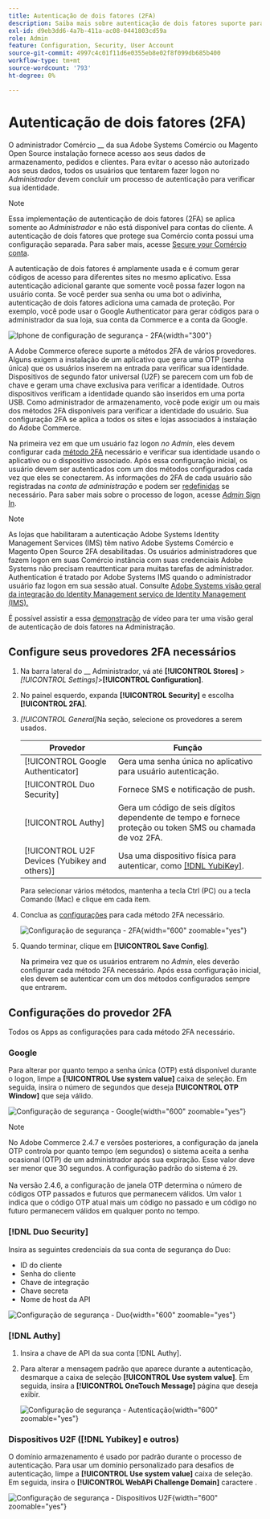 ```yaml
---
title: Autenticação de dois fatores (2FA)
description: Saiba mais sobre autenticação de dois fatores suporte para garantir a segurança do seu sistema e de dados.
exl-id: d9eb3dd6-4a7b-411a-ac08-0441803cd59a
role: Admin
feature: Configuration, Security, User Account
source-git-commit: 4997c4c01f11d6e0355eb8e02f8f099db685b400
workflow-type: tm+mt
source-wordcount: '793'
ht-degree: 0%

---
```


# Autenticação de dois fatores (2FA)

O administrador Comércio __ da sua Adobe Systems Comércio ou Magento Open Source instalação fornece acesso aos seus dados de armazenamento, pedidos e clientes. Para evitar o acesso não autorizado aos seus dados, todos os usuários que tentarem fazer logon no _Administrador_ devem concluir um processo de autenticação para verificar sua identidade.

>[!NOTE]
>
>Essa implementação de autenticação de dois fatores (2FA) se aplica somente ao _Administrador_ e não está disponível para contas do cliente. A autenticação de dois fatores que protege sua Comércio conta possui uma configuração separada. Para saber mais, acesse [Secure your Comércio conta](../getting-started/commerce-account-secure.md).

A autenticação de dois fatores é amplamente usada e é comum gerar códigos de acesso para diferentes sites no mesmo aplicativo. Essa autenticação adicional garante que somente você possa fazer logon na usuário conta. Se você perder sua senha ou uma bot o adivinha, autenticação de dois fatores adiciona uma camada de proteção. Por exemplo, você pode usar o Google Authenticator para gerar códigos para o administrador da sua loja, sua conta da Commerce e a conta da Google.

![Iphone de configuração de segurança - 2FA](./assets/google-authenticator-iphone.png){width="300"}

A Adobe Commerce oferece suporte a métodos 2FA de vários provedores. Alguns exigem a instalação de um aplicativo que gera uma OTP (senha única) que os usuários inserem na entrada para verificar sua identidade. Dispositivos de segundo fator universal (U2F) se parecem com um fob de chave e geram uma chave exclusiva para verificar a identidade. Outros dispositivos verificam a identidade quando são inseridos em uma porta USB. Como administrador de armazenamento, você pode exigir um ou mais dos métodos 2FA disponíveis para verificar a identidade do usuário. Sua configuração 2FA se aplica a todos os sites e lojas associados à instalação do Adobe Commerce.

Na primeira vez em que um usuário faz logon _no Admin_, eles devem configurar cada [método 2FA](../configuration-reference/security/2fa.md) necessário e verificar sua identidade usando o aplicativo ou o dispositivo associado. Após essa configuração inicial, os usuário devem ser autenticados com um dos métodos configurados cada vez que eles se conectarem. As informações do 2FA de cada usuário são registradas na _conta de administração_ e podem ser [redefinidas](security-two-factor-authentication-manage.md) se necessário. Para saber mais sobre o processo de logon, acesse [_Admin_ Sign In](../getting-started/admin-signin.md).

>[!NOTE]
>
>As lojas que habilitaram a autenticação Adobe Systems Identity Management Services (IMS) têm nativo Adobe Systems Comércio e Magento Open Source 2FA desabilitadas. Os usuários administradores que fazem logon em suas Comércio instância com suas credenciais Adobe Systems não precisam reauttenticar para muitas tarefas de administrador. Authentication é tratado por Adobe Systems IMS quando o administrador usuário faz logon em sua sessão atual. Consulte [Adobe Systems visão geral da integração do Identity Management serviço de Identity Management (IMS).](https://experienceleague.adobe.com/docs/commerce-admin/start/admin/ims/adobe-ims-integration-overview.html)

É possível assistir a essa [demonstração](https://video.tv.adobe.com/v/339104?quality=12&learn=on) de vídeo para ter uma visão geral de autenticação de dois fatores na Administração.

## Configure seus provedores 2FA necessários

1. Na barra lateral do __ Administrador, vá até **[!UICONTROL Stores]** > _[!UICONTROL Settings]_>**[!UICONTROL Configuration]**.

1. No painel esquerdo, expanda **[!UICONTROL Security]** e escolha **[!UICONTROL 2FA]**.

1. _[!UICONTROL General]_&#x200B;Na seção, selecione os provedores a serem usados.

   | Provedor | Função |
   |--- |--- |
   | [!UICONTROL Google Authenticator] | Gera uma senha única no aplicativo para usuário autenticação. |
   | [!UICONTROL Duo Security] | Fornece SMS e notificação de push. |
   | [!UICONTROL Authy] | Gera um código de seis dígitos dependente de tempo e fornece proteção ou token SMS ou chamada de voz 2FA. |
   | [!UICONTROL U2F Devices (Yubikey and others)] | Usa uma dispositivo física para autenticar, como [[!DNL YubiKey]](https://www.yubico.com/). |

   Para selecionar vários métodos, mantenha a tecla Ctrl (PC) ou a tecla Comando (Mac) e clique em cada item.

1. Conclua as [configurações](../configuration-reference/security/2fa.md) para cada método 2FA necessário.

   ![Configuração de segurança - 2FA](../configuration-reference/security/assets/2fa-general.png){width="600" zoomable="yes"}

1. Quando terminar, clique em **[!UICONTROL Save Config]**.

   Na primeira vez que os usuários entrarem no _Admin_, eles deverão configurar cada método 2FA necessário. Após essa configuração inicial, eles devem se autenticar com um dos métodos configurados sempre que entrarem.

## Configurações do provedor 2FA

Todos os Apps as configurações para cada método 2FA necessário.

### Google

Para alterar por quanto tempo a senha única (OTP) está disponível durante o logon, limpe a **[!UICONTROL Use system value]** caixa de seleção. Em seguida, insira o número de segundos que deseja **[!UICONTROL OTP Window]** que seja válido.

![Configuração de segurança - Google](../configuration-reference/security/assets/2fa-google.png){width="600" zoomable="yes"}

>[!NOTE]
>
>No Adobe Commerce 2.4.7 e versões posteriores, a configuração da janela OTP controla por quanto tempo (em segundos) o sistema aceita a senha ocasional (OTP) de um administrador após sua expiração. Esse valor deve ser menor que 30 segundos. A configuração padrão do sistema é `29`.<br><br> Na versão 2.4.6, a configuração de janela OTP determina o número de códigos OTP passados e futuros que permanecem válidos. Um valor `1` indica que o código OTP atual mais um código no passado e um código no futuro permanecem válidos em qualquer ponto no tempo.

### [!DNL Duo Security]

Insira as seguintes credenciais da sua conta de segurança do Duo:

- ID do cliente
- Senha do cliente
- Chave de integração
- Chave secreta
- Nome de host da API

![Configuração de segurança - Duo](../configuration-reference/security/assets/2fa-duo-security.png){width="600" zoomable="yes"}

### [!DNL Authy]

1. Insira a chave de API da sua conta [!DNL Authy].

1. Para alterar a mensagem padrão que aparece durante a autenticação, desmarque a caixa de seleção **[!UICONTROL Use system value]**. Em seguida, insira a **[!UICONTROL OneTouch Message]** página que deseja exibir.

   ![Configuração de segurança - Autenticação](../configuration-reference/security/assets/2fa-authy.png){width="600" zoomable="yes"}

### Dispositivos U2F ([!DNL Yubikey] e outros)

O domínio armazenamento é usado por padrão durante o processo de autenticação. Para usar um domínio personalizado para desafios de autenticação, limpe a **[!UICONTROL Use system value]** caixa de seleção. Em seguida, insira o **[!UICONTROL WebAPi Challenge Domain]** caractere .

![Configuração de segurança - Dispositivos U2F](../configuration-reference/security/assets/2fa-u2f-key.png){width="600" zoomable="yes"}
